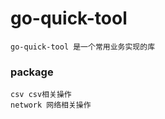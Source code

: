 # go-quick-tool

```azure
go-quick-tool 是一个常用业务实现的库
```

### package
```azure
csv csv相关操作
network 网络相关操作 

```
